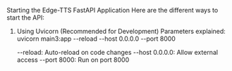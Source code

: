 Starting the Edge-TTS FastAPI Application
Here are the different ways to start the API:

1. Using Uvicorn (Recommended for Development)
Parameters explained:
uvicorn main3:app --reload --host 0.0.0.0 --port 8000

	--reload: Auto-reload on code changes
  --host 0.0.0.0: Allow external access
  --port 8000: Run on port 8000
